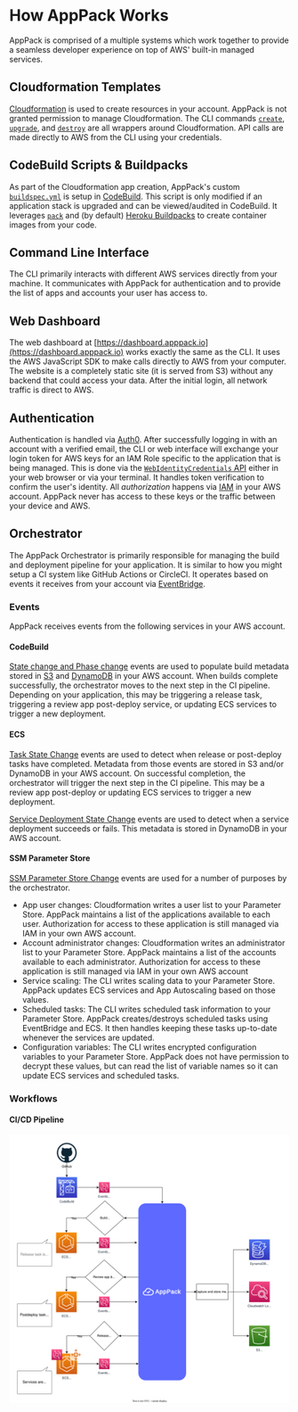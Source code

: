 # How AppPack Works

AppPack is comprised of a multiple systems which work together to provide a seamless developer experience on top of AWS' built-in managed services.

## Cloudformation Templates

[Cloudformation](https://aws.amazon.com/cloudformation/) is used to create resources in your account. AppPack is not granted permission to manage Cloudformation. The CLI commands [`create`](https://docs.apppack.io/command-line-reference/apppack_create/), [`upgrade`](https://docs.apppack.io/command-line-reference/apppack_upgrade/), and [`destroy`](https://docs.apppack.io/command-line-reference/apppack_destroy/) are all wrappers around Cloudformation. API calls are made directly to AWS from the CLI using your credentials.

## CodeBuild Scripts & Buildpacks

As part of the Cloudformation app creation, AppPack's custom [`buildspec.yml`](https://docs.aws.amazon.com/codebuild/latest/userguide/build-spec-ref.html) is setup in [CodeBuild](https://aws.amazon.com/codebuild/). This script is only modified if an application stack is upgraded and can be viewed/audited in CodeBuild. It leverages [`pack`](https://github.com/buildpacks/pack) and (by default) [Heroku Buildpacks](https://elements.heroku.com/buildpacks) to create container images from your code.

## Command Line Interface

The CLI primarily interacts with different AWS services directly from your machine. It communicates with AppPack for authentication and to provide the list of apps and accounts your user has access to.

## Web Dashboard

The web dashboard at [https://dashboard.apppack.io](https://dashboard.apppack.io) works exactly the same as the CLI. It uses the AWS JavaScript SDK to make calls directly to AWS from your computer. The website is a completely static site (it is served from S3) without any backend that could access your data. After the initial login, all network traffic is direct to AWS.

## Authentication

Authentication is handled via [Auth0](https://auth0.com/). After successfully logging in with an account with a verified email, the CLI or web interface will exchange your login token for AWS keys for an IAM Role specific to the application that is being managed. This is done via the [`WebIdentityCredentials` API](https://docs.aws.amazon.com/AWSJavaScriptSDK/latest/AWS/WebIdentityCredentials.html) either in your web browser or via your terminal. It handles token verification to confirm the user's identity. All _authorization_ happens via [IAM](https://aws.amazon.com/iam/) in your AWS account. AppPack never has access to these keys or the traffic between your device and AWS.

## Orchestrator

The AppPack Orchestrator is primarily responsible for managing the build and deployment pipeline for your application. It is similar to how you might setup a CI system like GitHub Actions or CircleCI. It operates based on events it receives from your account via [EventBridge](https://aws.amazon.com/eventbridge/).

### Events

AppPack receives events from the following services in your AWS account.

#### CodeBuild

[State change and Phase change](https://docs.aws.amazon.com/codebuild/latest/userguide/sample-build-notifications.html) events are used to populate build metadata stored in [S3](https://aws.amazon.com/s3/) and [DynamoDB](https://aws.amazon.com/dynamodb/) in your AWS account. When builds complete successfully, the orchestrator moves to the next step in the CI pipeline. Depending on your application, this may be triggering a release task, triggering a review app post-deploy service, or updating ECS services to trigger a new deployment.

#### ECS

[Task State Change](https://docs.aws.amazon.com/AmazonECS/latest/developerguide/ecs_cwe_events.html#ecs_task_events) events are used to detect when release or post-deploy tasks have completed. Metadata from those events are stored in S3 and/or DynamoDB in your AWS account. On successful completion, the orchestrator will trigger the next step in the CI pipeline. This may be a review app post-deploy or updating ECS services to trigger a new deployment.

[Service Deployment State Change](https://docs.aws.amazon.com/AmazonECS/latest/developerguide/ecs_cwe_events.html#ecs_service_deployment_events) events are used to detect when a service deployment succeeds or fails. This metadata is stored in DynamoDB in your AWS account.

#### SSM Parameter Store

[SSM Parameter Store Change](https://docs.aws.amazon.com/systems-manager/latest/userguide/monitoring-systems-manager-event-examples.html#SSM-Parameter-Store-event-types) events are used for a number of purposes by the orchestrator.

* App user changes: Cloudformation writes a user list to your Parameter Store. AppPack maintains a list of the applications available to each user. Authorization for access to these application is still managed via IAM in your own AWS account.
* Account administrator changes: Cloudformation writes an administrator list to your Parameter Store. AppPack maintains a list of the accounts available to each administrator. Authorization for access to these application is still managed via IAM in your own AWS account
* Service scaling: The CLI writes scaling data to your Parameter Store. AppPack updates ECS services and App Autoscaling based on those values.
* Scheduled tasks: The CLI writes scheduled task information to your Parameter Store. AppPack creates/destroys scheduled tasks using EventBridge and ECS. It then handles keeping these tasks up-to-date whenever the services are updated.
* Configuration variables: The CLI writes encrypted configuration variables to your Parameter Store. AppPack does not have permission to decrypt these values, but can read the list of variable names so it can update ECS services and scheduled tasks.

### Workflows

#### CI/CD Pipeline

[![CI/CD Pipeline](../assets/pipeline-events.svg)](../assets/pipeline-events.svg)